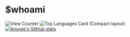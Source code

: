 <!--
**demisequartet/demisequartet** is a ✨ _special_ ✨ repository because its `README.md` (this file) appears on your GitHub profile.

Here are some ideas to get you started:

- 🔭 I’m currently working on ...
- 🌱 I’m currently learning ...
- 👯 I’m looking to collaborate on ...
- 🤔 I’m looking for help with ...
- 💬 Ask me about ...
- 📫 How to reach me: ...
- 😄 Pronouns: ...
- ⚡ Fun fact: ...
-->
# $whoami
![View Counter](https://komarev.com/ghpvc/?username=demisequaret&color=brightgreen)
![Top Languages Card (Compact layout)](https://github-readme-stats.vercel.app/api/top-langs/?username=demisequartet&layout=compact)
[![Anurag's GitHub stats](https://github-readme-stats.vercel.app/api?username=demisequartet)](https://github.com/anuraghazra/github-readme-stats)



